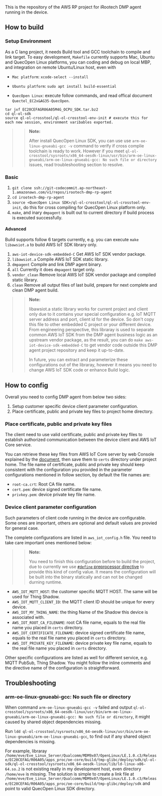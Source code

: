 This is the repository of the AWS RP project for iRootech DMP agent running in the device.

## How to build

### Setup Environment

As a C lang project, it needs Build tool and GCC toolchain to compile and link target. To easy development, `Makefile` currently supports Mac, Ubuntu and QuecOpen Linux platforms, you can coding and debug on local MBP, and integration on remote Ubuntu/Linux host, even with

- `Mac platform`: ``xcode-select --install``

- `Ubuntu platform`: ``sudo apt install build-essential``

- `QuecOpen Linux`: execute follow commands, and read offical document `Quectel_EC2x&AG35-QuecOpen`.

```
tar jxf EC20CEFAGR06A05M4G_OCPU_SDK.tar.bz2
cd ql-ol-sdk
source ql-ol-crosstool/ql-ol-crosstool-env-init # execute this for each new session, environment varibables exported.
```

>> **Note:**
>>
>> After install QuecOpen Linux SDK, you can use use `arm-oe-linux-gnueabi-gcc -v` command to verify if cross complie toolchain is ready to work. However if you meet `ql-ol-crosstool/sysroots/x86_64-oesdk-linux/usr/bin/arm-oe-linux-gnueabi/arm-oe-linux-gnueabi-gcc: No such file or directory` issues, read troubleshooting section to resolve.

### Basic

1. `git clone ssh://git-codecommit.ap-northeast-1.amazonaws.com/v1/repos/irootech-dmp-rp-agent`
2. `cd irootech-dmp-rp-agent`
3. ``source <QuecOpen Linux SDK>/ql-ol-crosstool/ql-ol-crosstool-env-init``, do this for cross compiling for QuecOpen Linux platform only.
4. ``make``, and inary `dmpagent` is built out to current directory if build process is executed successfully.

#### Advanced

Build supports follow 6 targets currently, e.g. you can execute `make libawsiot.a` to build AWS IoT SDK library only.

1. `aws-iot-device-sdk-embedded-C` Get AWS IoT SDK vendor package.
2. `libawsiot.a` Compile AWS IoT SDK static library.
3. `dmpagent` Compile and link DMP agent binary.
4. `all` Currently it does `dmpagent` target only.
5. `vendor_clean` Remove local AWS IoT SDK vendor package and compiled static library.
6. `clean` Remove all output files of last build, prepare for next complete and clean DMP agent build.

>>**Note:**
>>
>> libawsiot.a static library works for current project and client only due to it contains your special configuration e.g. IoT MQTT server address and port, client id for the device. So don't copy this file to other embedded C project or your different device. From engineering perspective, this libraray is used to separate common AWS IoT SDK from the DMP agent business logic as an upstream vendor package, as the result, you can do `make aws-iot-device-sdk-embedded-C` to get vendor code outside this DMP agent project repository and keep it up-to-date.
>>
>> In future, you can extract and parameterize these configurations out of the libraray, however it means you need to change AWS IoT SDK code or enhance Build logic.

## How to config

Overall you need to config DMP agent from below two sides:

1. Setup customer specific device client parameter configuration.
2. Place certificate, public and private key files to project home directory.

### Place certificate, public and private key files

The client need to use valid certificate, public and private key files to establish authorized communication between the device client and AWS IoT Core service.

You can retrieve these key files from AWS IoT Core server by web Console explained by the [document](https://docs.aws.amazon.com/iot/latest/developerguide/create-device-certificate.html), then save them to `certs` directory under project home. The file name of certificate, public and private key should keep consistent with the configuration you provided in the parameter configurations mentioned in follow section, by default the file names are:

- `root-ca.crt`: Root CA file name.
- `cert.pem`: device signed certificate file name.
- `privkey.pem`: device private key file name.

### Device client parameter configuration

Such parameters of client code running in the device are configurable. Some ones are important, others are optional and default values are provied for general case.

The complete configurations are listed in `aws_iot_config.h` file. You need to take care important ones mentioned below:

>>**Note:**
>>
>>You need to finish this configuration before to build the project, due to currently we use [`#define` preprocessor directive](https://www.techonthenet.com/c_language/constants/create_define.php) to provide this kind of config value. It means the configuration will be built into the binary statically and can not be changed durning runtime.

- `AWS_IOT_MQTT_HOST`: the customer specific MQTT HOST. The same will be used for Thing Shadow.
- `AWS_IOT_MQTT_CLIENT_ID`: the MQTT client ID should be unique for every device.
- `AWS_IOT_MY_THING_NAME`: the thing Name of the Shadow this device is associated with.
- `AWS_IOT_ROOT_CA_FILENAME`: root CA file name, equals to the real file name you placed in `certs` directory.
- `AWS_IOT_CERTIFICATE_FILENAME`: device signed certificate file name, equals to the real file name you placed in `certs` directory.
- `AWS_IOT_PRIVATE_KEY_FILENAME`: device private key file name, equals to the real file name you placed in `certs` directory.

Other specific configurations are listed as well for different service, e.g. MQTT PubSub, Thing Shadow. You might follow the inline comments and the directive name of the configuration is straightforward.

## Troubleshooting

### arm-oe-linux-gnueabi-gcc: No such file or directory

When command `arm-oe-linux-gnueabi-gcc -v` failed and output `ql-ol-crosstool/sysroots/x86_64-oesdk-linux/usr/bin/arm-oe-linux-gnueabi/arm-oe-linux-gnueabi-gcc: No such file or directory`, it might caused by shared object dependencies missing.

Run `ldd ql-ol-crosstool/sysroots/x86_64-oesdk-linux/usr/bin/arm-oe-linux-gnueabi/arm-oe-linux-gnueabi-gcc`, to find out if any shared object dependencies is missing.

For example, libraray `/home/eve/Eve_Linux_Server/Qualcomm/MDM9x07/OpenLinux/LE.1.0.c3/Release/EC20CEFAG/R06A05/apps_proc/oe-core/build/tmp-glibc/deploy/sdk/ql-ol-sdk/ql-ol-crosstool/sysroots/x86_64-oesdk-linux/lib/ld-linux-x86-64.so.2` is not existing really in my development host, even directory `/home/eve` is missing. The solution is simple to create a link file at `/home/eve/Eve_Linux_Server/Qualcomm/MDM9x07/OpenLinux/LE.1.0.c3/Release/EC20CEFAG/R06A05/apps_proc/oe-core/build/tmp-glibc/deploy/sdk` and point to valid QuecOpen Linux SDK directory.
